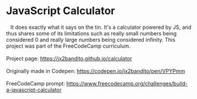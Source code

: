 # JavaScript Calculator<br />


&nbsp;&nbsp;&nbsp;It does exactly what it says on the tin. It's a calculator powered by JS,
and thus shares some of its limitations such as really small numbers being considered 0 and really large 
numbers being considered infinity. This project was part of the FreeCodeCamp curriculum. 
<br />
<br />Project page: https://jx2bandito.github.io/calculator
<br />
<br />Originally made in Codepen: https://codepen.io/jx2bandito/pen/VPYPmm
<br />
<br />FreeCodeCamp prompt: https://www.freecodecamp.org/challenges/build-a-javascript-calculator